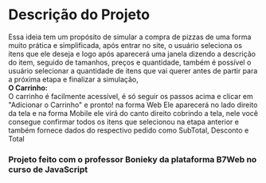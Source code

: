 <div> 

<h1> Descrição do Projeto </h1>

</div> 

<div>
    <p> Essa ideia tem um propósito de simular a compra de pizzas de uma forma muito prática e simplificada, após entrar no site, o usuário seleciona os itens que ele deseja e logo após aparecerá uma janela dizendo a descrição do item, seguido de tamanhos, preços e quantidade, também é possível o usuário selecionar a quantidade de itens que vai querer antes de partir para a próxima etapa e finalizar a simulação, <br> <b>O Carrinho:</b><br>
    O carrinho é facilmente acessível, é só seguir os passos acima e clicar em "Adicionar o Carrinho" e pronto! na forma Web Ele aparecerá no lado direito da tela e na forma Mobile ele virá do canto direito cobrindo a tela, nele você consegue confirmar todos os itens que selecionou na etapa anterior e também fornece dados do respectivo pedido como SubTotal, Desconto e Total  </p>
</div>

<div> 
 
 <h3> Projeto feito com o professor Bonieky da plataforma B7Web no curso de JavaScript </h1>
 
 
</div>


